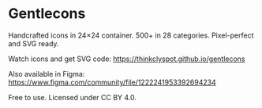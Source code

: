 # Gentlecons
Handcrafted icons in 24×24 container. 500+ in 28 categories. Pixel-perfect and SVG ready.

Watch icons and get SVG code: https://thinkclyspot.github.io/gentlecons

Also available in Figma: https://www.figma.com/community/file/1222241953392694234

Free to use. Licensed under CC BY 4.0.
